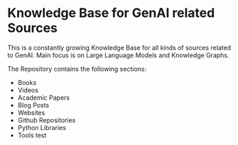 # Knowledge Base for GenAI related Sources  

This is a constantly growing Knowledge Base for all kinds of sources related to GenAI.
Main focus is on Large Language Models and Knowledge Graphs.

The Repository contains the following sections:

- Books
- Videos
- Academic Papers
- Blog Posts
- Websites
- Github Repositories
- Python Libraries
- Tools
test